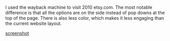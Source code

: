 I used the wayback machine to visit 2010 etsy.com. The most notable difference is that all the options are on the side instead of pop downs at the top of the page. There is also less color, which makes it less engaging than the current website layout.

[screenshot](./images/assignment-05-screenshot.png)